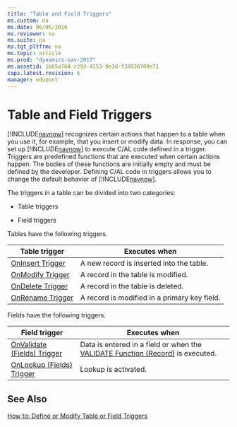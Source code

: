 ```yaml
---
title: "Table and Field Triggers"
ms.custom: na
ms.date: 06/05/2016
ms.reviewer: na
ms.suite: na
ms.tgt_pltfrm: na
ms.topic: article
ms.prod: "dynamics-nav-2017"
ms.assetid: 1b65a764-c293-4153-9e3d-f30930789e71
caps.latest.revision: 6
manager: edupont
---
```

# Table and Field Triggers
[!INCLUDE[navnow](includes/navnow_md.md)] recognizes certain actions that happen to a table when you use it, for example, that you insert or modify data. In response, you can set up [!INCLUDE[navnow](includes/navnow_md.md)] to execute C/AL code defined in a trigger. Triggers are predefined functions that are executed when certain actions happen. The bodies of these functions are initially empty and must be defined by the developer. Defining C/AL code in triggers allows you to change the default behavior of [!INCLUDE[navnow](includes/navnow_md.md)].  
  
 The triggers in a table can be divided into two categories:  
  
-   Table triggers  
  
-   Field triggers  
  
 Tables have the following triggers.  
  
|Table trigger|Executes when|  
|-------------------|-------------------|  
|[OnInsert Trigger](OnInsert-Trigger.md)|A new record is inserted into the table.|  
|[OnModify Trigger](OnModify-Trigger.md)|A record in the table is modified.|  
|[OnDelete Trigger](OnDelete-Trigger.md)|A record in the table is deleted.|  
|[OnRename Trigger](OnRename-Trigger.md)|A record is modified in a primary key field.|  
  
 Fields have the following triggers.  
  
|Field trigger|Executes when|  
|-------------------|-------------------|  
|[OnValidate \(Fields\) Trigger](OnValidate--Fields--Trigger.md)|Data is entered in a field or when the [VALIDATE Function \(Record\)](VALIDATE-Function--Record-.md) is executed.|  
|[OnLookup \(Fields\) Trigger](OnLookup--Fields--Trigger.md)|Lookup is activated.|  
  
## See Also  
 [How to: Define or Modify Table or Field Triggers](How-to--Define-or-Modify-Table-or-Field-Triggers.md)